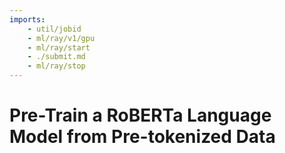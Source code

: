 ```yaml
---
imports:
    - util/jobid
    - ml/ray/v1/gpu
    - ml/ray/start
    - ./submit.md
    - ml/ray/stop
---
```


# Pre-Train a RoBERTa Language Model from Pre-tokenized Data

